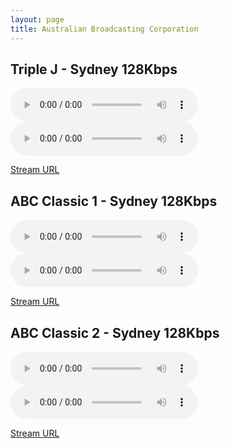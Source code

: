 ```yaml
---
layout: page
title: Australian Broadcasting Corporation
---
```



## Triple J - Sydney 128Kbps

<!--Simplest syntax-->
<audio src="https://mediaserviceslive.akamaized.net/hls/live/2038308/triplejnsw/masterhq.m3u8" type="audio/mpeg" controls>
  I'm sorry. You're browser doesn't support HTML5 <code>audio</code>.
</audio>

<audio controls>
    <source src="https://mediaserviceslive.akamaized.net/hls/live/2038308/triplejnsw/masterhq.m3u8" type="application/x-mpegURL">
    Your browser does not support the HLS audio player.
  </audio>

[Stream URL](https://mediaserviceslive.akamaized.net/hls/live/2038308/triplejnsw/masterhq.m3u8)


## ABC Classic 1 - Sydney 128Kbps

<!--Simplest syntax-->
<audio src="https://mediaserviceslive.akamaized.net/hls/live/2038316/classicfmnsw/masterhq.m3u8" type="audio/mpeg" controls>
  I'm sorry. You're browser doesn't support HTML5 <code>audio</code>.
</audio>

<audio controls>
    <source src="https://mediaserviceslive.akamaized.net/hls/live/2038316/classicfmnsw/masterhq.m3u8" type="application/x-mpegURL">
    Your browser does not support the HLS audio player.
  </audio>

[Stream URL](https://mediaserviceslive.akamaized.net/hls/live/2038316/classicfmnsw/masterhq.m3u8)



## ABC Classic 2 - Sydney 128Kbps

<!--Simplest syntax-->
<audio src="https://mediaserviceslive.akamaized.net/hls/live/2038317/classic2/masterhq.m3u8" type="audio/mpeg" controls>
  I'm sorry. You're browser doesn't support HTML5 <code>audio</code>.
</audio>

<audio controls>
    <source src="https://mediaserviceslive.akamaized.net/hls/live/2038317/classic2/masterhq.m3u8" type="application/x-mpegURL">
    Your browser does not support the HLS audio player.
  </audio>

[Stream URL](https://mediaserviceslive.akamaized.net/hls/live/2038317/classic2/masterhq.m3u8)


